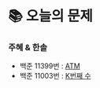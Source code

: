  # 📚 오늘의 문제

### 주혜 & 한솔
- 백준 11399번 : [ATM](https://www.acmicpc.net/problem/11399)
- 백준 11003번 : [K번째 수](https://www.acmicpc.net/problem/11003)

